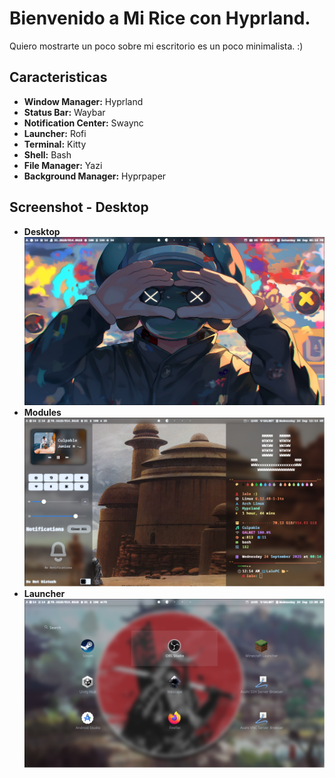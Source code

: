 # Bienvenido a Mi Rice con Hyprland.
Quiero mostrarte un poco sobre mi escritorio es un poco minimalista. :)

## Caracteristicas
* **Window Manager:** Hyprland
* **Status Bar:** Waybar
* **Notification Center:** Swaync
* **Launcher:** Rofi
* **Terminal:** Kitty
* **Shell:** Bash
* **File Manager:** Yazi
* **Background Manager:** Hyprpaper

## Screenshot - Desktop
* **Desktop**
![desktop](./screenshots/desk.png)
* **Modules**
![modules](./screenshots/modules.png)
* **Launcher**
![launcher](./screenshots/launcher.png)
